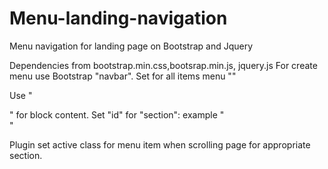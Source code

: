 # Menu-landing-navigation

Menu navigation for landing page on Bootstrap and Jquery

Dependencies from bootstrap.min.css,bootsrap.min.js, jquery.js
For create menu use Bootstrap "navbar". Set for all items menu "<a href="#itemForNav"></a>"

Use "<section>" for block content.
Set "id" for "section": example "<section id="itemForNav"></section>"

Plugin set active class for menu item when scrolling page for appropriate section.

